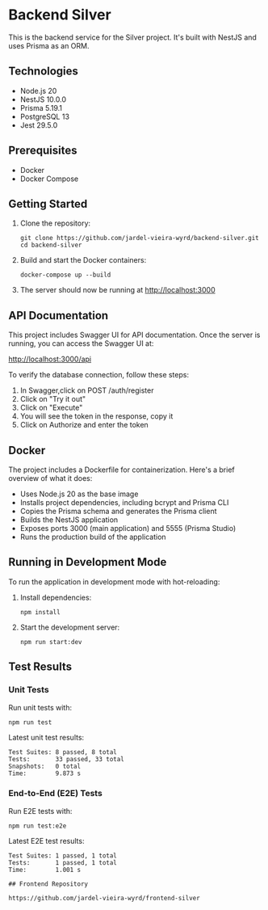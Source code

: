 # Backend Silver

This is the backend service for the Silver project. It's built with NestJS and uses Prisma as an ORM.

## Technologies

- Node.js 20
- NestJS 10.0.0
- Prisma 5.19.1
- PostgreSQL 13
- Jest 29.5.0

## Prerequisites

- Docker
- Docker Compose

## Getting Started

1. Clone the repository:
   ```
   git clone https://github.com/jardel-vieira-wyrd/backend-silver.git
   cd backend-silver
   ```

2. Build and start the Docker containers:
   ```
   docker-compose up --build
   ```

3. The server should now be running at [http://localhost:3000](http://localhost:3000)

## API Documentation

This project includes Swagger UI for API documentation. Once the server is running, you can access the Swagger UI at:

[http://localhost:3000/api](http://localhost:3000/api)

To verify the database connection, follow these steps:

1. In Swagger,click on POST /auth/register
2. Click on "Try it out"
3. Click on "Execute"
4. You will see the token in the response, copy it
5. Click on Authorize and enter the token

## Docker

The project includes a Dockerfile for containerization. Here's a brief overview of what it does:

- Uses Node.js 20 as the base image
- Installs project dependencies, including bcrypt and Prisma CLI
- Copies the Prisma schema and generates the Prisma client
- Builds the NestJS application
- Exposes ports 3000 (main application) and 5555 (Prisma Studio)
- Runs the production build of the application

## Running in Development Mode

To run the application in development mode with hot-reloading:

1. Install dependencies:
   ```
   npm install
   ```

2. Start the development server:
   ```
   npm run start:dev
   ```

## Test Results

### Unit Tests

Run unit tests with:
```
npm run test
```

Latest unit test results:
```
Test Suites: 8 passed, 8 total
Tests:       33 passed, 33 total
Snapshots:   0 total
Time:        9.873 s
```

### End-to-End (E2E) Tests

Run E2E tests with:
```
npm run test:e2e
```

Latest E2E test results:
```
Test Suites: 1 passed, 1 total
Tests:       1 passed, 1 total
Time:        1.001 s

## Frontend Repository

https://github.com/jardel-vieira-wyrd/frontend-silver
